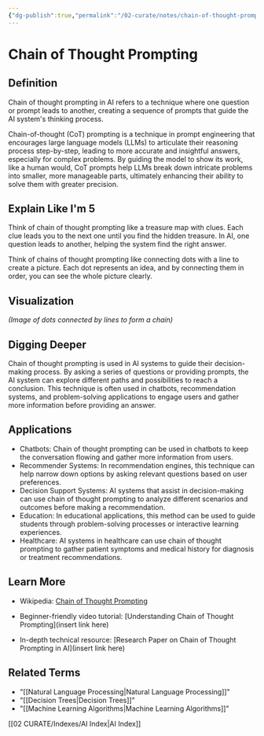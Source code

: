 ```yaml
---
{"dg-publish":true,"permalink":"/02-curate/notes/chain-of-thought-prompting/","title":"Chain of Thought Prompting","tags":["ai","machine-learning"]}
---
```


# Chain of Thought Prompting

## **Definition**  
Chain of thought prompting in AI refers to a technique where one question or prompt leads to another, creating a sequence of prompts that guide the AI system's thinking process.

Chain-of-thought (CoT) prompting is a technique in prompt engineering that encourages large language models (LLMs) to articulate their reasoning process step-by-step, leading to more accurate and insightful answers, especially for complex problems. By guiding the model to show its work, like a human would, CoT prompts help LLMs break down intricate problems into smaller, more manageable parts, ultimately enhancing their ability to solve them with greater precision. 

## **Explain Like I'm 5**  
Think of chain of thought prompting like a treasure map with clues. Each clue leads you to the next one until you find the hidden treasure. In AI, one question leads to another, helping the system find the right answer.

Think of chains of thought prompting like connecting dots with a line to create a picture. Each dot represents an idea, and by connecting them in order, you can see the whole picture clearly.

## **Visualization**  
*(Image of dots connected by lines to form a chain)*

## **Digging Deeper**
Chain of thought prompting is used in AI systems to guide their decision-making process. By asking a series of questions or providing prompts, the AI system can explore different paths and possibilities to reach a conclusion. This technique is often used in chatbots, recommendation systems, and problem-solving applications to engage users and gather more information before providing an answer.

## **Applications**
- Chatbots: Chain of thought prompting can be used in chatbots to keep the conversation flowing and gather more information from users.
- Recommender Systems: In recommendation engines, this technique can help narrow down options by asking relevant questions based on user preferences.
- Decision Support Systems: AI systems that assist in decision-making can use chain of thought prompting to analyze different scenarios and outcomes before making a recommendation.
- Education: In educational applications, this method can be used to guide students through problem-solving processes or interactive learning experiences.
- Healthcare: AI systems in healthcare can use chain of thought prompting to gather patient symptoms and medical history for diagnosis or treatment recommendations.

## **Learn More**
- Wikipedia: [Chain of Thought Prompting](https://en.wikipedia.org/wiki/Chain_of_thought_prompting)

- Beginner-friendly video tutorial: [Understanding Chain of Thought Prompting](insert link here)

- In-depth technical resource: [Research Paper on Chain of Thought Prompting in AI](insert link here)

## **Related Terms**
- "[[Natural Language Processing\|Natural Language Processing]]"
- "[[Decision Trees\|Decision Trees]]"
- "[[Machine Learning Algorithms\|Machine Learning Algorithms]]"

[[02 CURATE/Indexes/AI Index\|AI Index]]